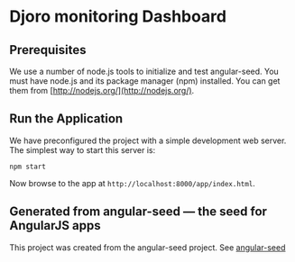# Djoro monitoring Dashboard

## Prerequisites

We use a number of node.js tools to initialize and test angular-seed. You must have node.js and
its package manager (npm) installed.  You can get them from [http://nodejs.org/](http://nodejs.org/).


## Run the Application

We have preconfigured the project with a simple development web server.  The simplest way to start
this server is:

```
npm start
```

Now browse to the app at `http://localhost:8000/app/index.html`.


## Generated from angular-seed — the seed for AngularJS apps

This project was created from the angular-seed project. See [angular-seed](https://github.com/angular/angular-seed)
